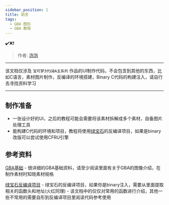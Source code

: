 ```yaml
---
sidebar_position: 1
title: 前言
tags:
  - GBA 图形
  - GBA 教程
---
```

✔️❌❗
> 作者: [泡泡](https://github.com/Bubble791) <br />
---

该文档仅涉及 ``宝可梦3代GBA主系列`` 作品的UI制作代码，不会包含到其他的东西，比如C语言，素材图片制作，反编译的环境搭建，Binary C代码的构建注入，请自行去寻找资料学习

---
## 制作准备
- 一张设计好的UI，之后的教程可能会需要将该素材拆解成多个素材，自备图片处理工具
- 能构建C代码的环境和项目，教程将使用[绿宝石](https://github.com/Pokeemerald)的反编译项目，如果是binary改版可以尝试使用CFRU引擎

## 参考资料
[GBA基础](https://www.coranac.com/tonc/text/toc.htm)
    - 很详细的GBA基础资料，请至少阅读里面有关于GBA的图像介绍，在制作素材时知晓素材规格

[绿宝石反编译项目](https://github.com/pret/pokeemerald)
    - 绿宝石的反编译项目，如果你是binary注入，需要从里面提取相关的函数头和地址(火红同理)
    - 该文档中的仅仅对常用的函数进行介绍，其他一些不常用的需要自形到反编译项目里阅读代码参考使用
